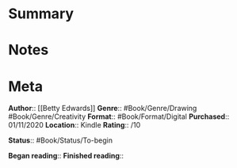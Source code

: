 # Summary

# Notes

# Meta
**Author**:: [[Betty Edwards]]
**Genre**:: #Book/Genre/Drawing #Book/Genre/Creativity 
**Format**:: #Book/Format/Digital 
**Purchased**:: 01/11/2020
**Location**:: Kindle
**Rating**:: /10

**Status**:: #Book/Status/To-begin 

**Began reading**:: 
**Finished reading**:: 